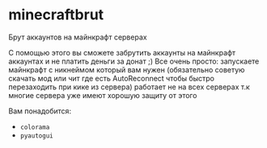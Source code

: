 # minecraftbrut
Брут аккаунтов на майнкрафт серверах

С помощью этого вы сможете забрутить аккаунты на майнкрафт аккаунтах и не платить деньги за донат ;) Все очень просто: запускаете майнкрафт с никнеймом который вам нужен (обязательно советую скачать мод или чит где есть AutoReconnect чтобы быстро перезаходить при кике из сервера) работает не на всех серверах т.к многие сервера уже имеют хорошую защиту от этого 

Вам понадобится:
 - `colorama`
 - `pyautogui`
